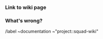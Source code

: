 ### Link to wiki page

<!-- Link the doc here -->

### What's wrong?

<!-- Describe what's wrong so we can patch it -->

<!-- Don't edit below this line -->
/label ~documentation ~"project::squad-wiki"
